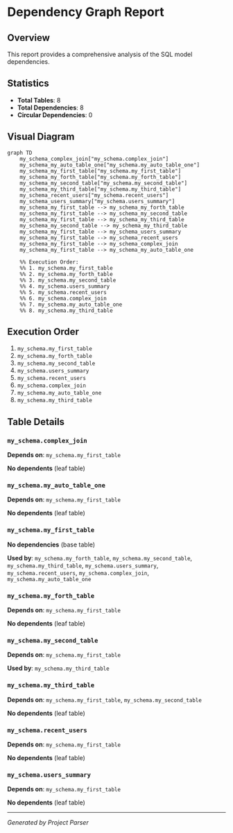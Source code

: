 # Dependency Graph Report

## Overview

This report provides a comprehensive analysis of the SQL model dependencies.

## Statistics

- **Total Tables**: 8
- **Total Dependencies**: 8
- **Circular Dependencies**: 0

## Visual Diagram

```mermaid
graph TD
    my_schema_complex_join["my_schema.complex_join"]
    my_schema_my_auto_table_one["my_schema.my_auto_table_one"]
    my_schema_my_first_table["my_schema.my_first_table"]
    my_schema_my_forth_table["my_schema.my_forth_table"]
    my_schema_my_second_table["my_schema.my_second_table"]
    my_schema_my_third_table["my_schema.my_third_table"]
    my_schema_recent_users["my_schema.recent_users"]
    my_schema_users_summary["my_schema.users_summary"]
    my_schema_my_first_table --> my_schema_my_forth_table
    my_schema_my_first_table --> my_schema_my_second_table
    my_schema_my_first_table --> my_schema_my_third_table
    my_schema_my_second_table --> my_schema_my_third_table
    my_schema_my_first_table --> my_schema_users_summary
    my_schema_my_first_table --> my_schema_recent_users
    my_schema_my_first_table --> my_schema_complex_join
    my_schema_my_first_table --> my_schema_my_auto_table_one

    %% Execution Order:
    %% 1. my_schema.my_first_table
    %% 2. my_schema.my_forth_table
    %% 3. my_schema.my_second_table
    %% 4. my_schema.users_summary
    %% 5. my_schema.recent_users
    %% 6. my_schema.complex_join
    %% 7. my_schema.my_auto_table_one
    %% 8. my_schema.my_third_table
```

## Execution Order

1. `my_schema.my_first_table`
2. `my_schema.my_forth_table`
3. `my_schema.my_second_table`
4. `my_schema.users_summary`
5. `my_schema.recent_users`
6. `my_schema.complex_join`
7. `my_schema.my_auto_table_one`
8. `my_schema.my_third_table`

## Table Details

### `my_schema.complex_join`

**Depends on**: `my_schema.my_first_table`

**No dependents** (leaf table)

### `my_schema.my_auto_table_one`

**Depends on**: `my_schema.my_first_table`

**No dependents** (leaf table)

### `my_schema.my_first_table`

**No dependencies** (base table)

**Used by**: `my_schema.my_forth_table`, `my_schema.my_second_table`, `my_schema.my_third_table`, `my_schema.users_summary`, `my_schema.recent_users`, `my_schema.complex_join`, `my_schema.my_auto_table_one`

### `my_schema.my_forth_table`

**Depends on**: `my_schema.my_first_table`

**No dependents** (leaf table)

### `my_schema.my_second_table`

**Depends on**: `my_schema.my_first_table`

**Used by**: `my_schema.my_third_table`

### `my_schema.my_third_table`

**Depends on**: `my_schema.my_first_table`, `my_schema.my_second_table`

**No dependents** (leaf table)

### `my_schema.recent_users`

**Depends on**: `my_schema.my_first_table`

**No dependents** (leaf table)

### `my_schema.users_summary`

**Depends on**: `my_schema.my_first_table`

**No dependents** (leaf table)

---

*Generated by Project Parser*